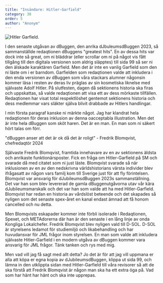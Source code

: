 ```yaml
---
title: "Insändare: Hitler-Garfield"
category: 38
order: 5
author: "Anonym"
---
```

<img class="jpg" alt="Hitler Garfield." src="https://dbuggen.s3.eu-west-1.amazonaws.com/issue-2023-december/h-garfield.jpg">

I den senaste utgåvan av dBuggen, den anrika dJbuleumsdBuggen 2023, så sammanställde redaqtionen dBuggens "greatest hits". En av dessa hits var dock inte så great, om ni bläddrar (eller scrollar om ni på något vis fått tillgång till den digitala versionen som aldrig släpptes) till sida 99 så ser ni den älskade karaktären Garfield. Men det är inte en vanlig Garfield som den ni läste om i er barndom. Garfielden som redaqtionen valde att inkludera i den enda versionen av dBuggen som våra stackars alumner någonsin kommer läsa i resten av deras liv präglas av sin  kosmetiska liknelse med självaste Adolf Hitler. På slutfesten, dagen då sektionens historia ska firas och uppskattas, så valde redaqtionen att visa ett av dess mörkaste tillfällen. Redaqtionen har visat total respektlöshet gentemot sektionens historia och dess medlemmar vars släkter själva blivit drabbade av Hitlers handlingar.

I min första paragraf kanske ni märkte något. Jag har klandrat hela redaqtionen för deras inklusion av denna oacceptabla illustration. Men det är inte hela dBuggen som sköt haren. Det är en man. En man som ni säkert hört talas om förr.

"dBuggen anser att det är ok då det är roligt" - Fredrik Blomqvist, chefredaqtör 2024

Självaste Fredrik Blomqvist, framtida innehavare av en av sektionens äldsta och anrikaste funktionärsposter. Fick en fråga om Hitler-Garfield på SM och svarade då med citatet som ni just läste. Blomqvist svarade så när inklusionen av en av den nedskrivna världshistorians värsta individer blev ifrågasatt av någon vars familj kom till Sverige just för att fly förintelsen. Blomqvist var ansvarig för dJubileumsdBuggen 2023s sammanställning. Det var han som blev levererad de gamla dBuggenutgåvorna utav vår kära dJubileumsmarskalk och det var han som valde att ha med Hitler-Garfield. Blomqvist har redan en historia av vårdslöst beteende och det skapades så nyligen som det senaste spex-året en kanal endast ämnad att få honom cancelled och nu detta.

Men Blomqvists eskapader kommer inte förbli isolerade i Redaqtionen, Spexet, och METAdorerna där han är den senaste i en lång linje av onda Kongliga Lokalchefer. Fredrik Blomqvist blev nyligen vald till D-SOL. D-SOL är styrelsens ledamot för studiemiljö och likabehandling och har huvudansvar för JML frågor inom styrelsen. En man som valde att inkludera självaste Hitler-Garfield i en modern utgåva av dBuggen kommer vara ansvarig för JML frågor. Tänk tanken och rys med mig.

Men vad vill jag få sagt med allt detta? Jo det är för att jag vill uppmana er alla att köpa er egna kopia av dJubileumsdBuggen, klippa ut sida 99, och lämna in den utklippta sidan med Hitler-Garfield till våra revisorer så att de ska förstå att Fredrik Blomqvist är någon man ska ha ett extra öga på. Vad som har hänt har hänt och ska inte upprepas.



